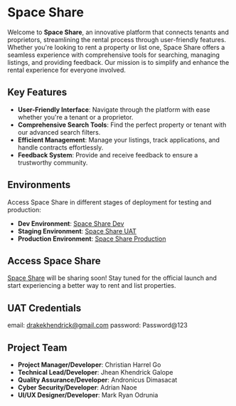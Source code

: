 # Space Share

Welcome to **Space Share**, an innovative platform that connects tenants and proprietors, streamlining the rental process through user-friendly features. Whether you're looking to rent a property or list one, Space Share offers a seamless experience with comprehensive tools for searching, managing listings, and providing feedback. Our mission is to simplify and enhance the rental experience for everyone involved.

## Key Features

- **User-Friendly Interface**: Navigate through the platform with ease whether you're a tenant or a proprietor.
- **Comprehensive Search Tools**: Find the perfect property or tenant with our advanced search filters.
- **Efficient Management**: Manage your listings, track applications, and handle contracts effortlessly.
- **Feedback System**: Provide and receive feedback to ensure a trustworthy community.

## Environments

Access Space Share in different stages of deployment for testing and production:

- **Dev Environment**: [Space Share Dev](https://dev.spaceshare.site/)
- **Staging Environment**: [Space Share UAT](https://uat.spaceshare.site/)
- **Production Environment**: [Space Share Production](https://spaceshare.site/)

## Access Space Share

[Space Share](https://spaceshare.site/) will be sharing soon! Stay tuned for the official launch and start experiencing a better way to rent and list properties.

## UAT Credentials
email: drakekhendrick@gmail.com
password: Password@123

## Project Team

- **Project Manager/Developer**: Christian Harrel Go
- **Technical Lead/Developer**: Jhean Khendrick Galope
- **Quality Assurance/Developer**: Andronicus Dimasacat
- **Cyber Security/Developer**: Adrian Naoe
- **UI/UX Designer/Developer**: Mark Ryan Odrunia